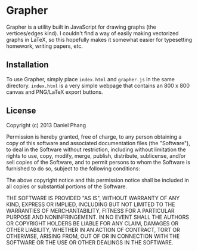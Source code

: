 # Grapher

Grapher is a utility built in JavaScript for drawing graphs (the vertices/edges kind). I couldn't find a way of easily
making vectorized graphs in LaTeX, so this hopefully makes it somewhat easier for typesetting homework, writing papers, etc.

## Installation

To use Grapher, simply place ``index.html`` and ``grapher.js`` in the same directory. ``index.html`` is a very simple webpage that contains an 800 x 800 canvas and PNG/LaTeX export buttons.

## License

Copyright (c) 2013 Daniel Phang

Permission is hereby granted, free of charge, to any person obtaining a copy
of this software and associated documentation files (the "Software"), to deal
in the Software without restriction, including without limitation the rights
to use, copy, modify, merge, publish, distribute, sublicense, and/or sell
copies of the Software, and to permit persons to whom the Software is
furnished to do so, subject to the following conditions:

The above copyright notice and this permission notice shall be included in
all copies or substantial portions of the Software.

THE SOFTWARE IS PROVIDED "AS IS", WITHOUT WARRANTY OF ANY KIND, EXPRESS OR
IMPLIED, INCLUDING BUT NOT LIMITED TO THE WARRANTIES OF MERCHANTABILITY,
FITNESS FOR A PARTICULAR PURPOSE AND NONINFRINGEMENT. IN NO EVENT SHALL THE
AUTHORS OR COPYRIGHT HOLDERS BE LIABLE FOR ANY CLAIM, DAMAGES OR OTHER
LIABILITY, WHETHER IN AN ACTION OF CONTRACT, TORT OR OTHERWISE, ARISING FROM,
OUT OF OR IN CONNECTION WITH THE SOFTWARE OR THE USE OR OTHER DEALINGS IN
THE SOFTWARE.

